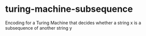 # turing-machine-subsequence
Encoding for a Turing Machine that decides whether a string x is a subsequence of another string y
